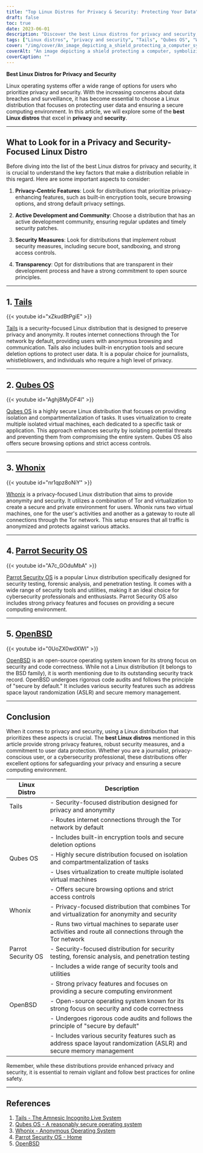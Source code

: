 ```yaml
---
title: "Top Linux Distros for Privacy & Security: Protecting Your Data"
draft: false
toc: true
date: 2023-06-01
description: "Discover the best Linux distros for privacy and security, ensuring your data remains protected and your online activities secure."
tags: ["Linux distros", "privacy and security", "Tails", "Qubes OS", "Whonix", "Parrot Security OS", "Ubuntu Privacy Remix", "OpenBSD", "data protection", "secure computing", "anonymous browsing", "virtualization", "security testing", "forensic analysis", "penetration testing", "encryption tools", "secure deletion", "anonymity", "cybersecurity", "code correctness", "online safety", "user data protection", "confidentiality", "data recovery", "online banking", "online privacy", "secure environment", "secure browsing", "Tor network", "security measures", "secure by default"]
cover: "/img/cover/An_image_depicting_a_shield_protecting_a_computer_symbolism.png"
coverAlt: "An image depicting a shield protecting a computer, symbolizing privacy and security in the digital world."
coverCaption: ""
---
```


**Best Linux Distros for Privacy and Security**

Linux operating systems offer a wide range of options for users who prioritize privacy and security. With the increasing concerns about data breaches and surveillance, it has become essential to choose a Linux distribution that focuses on protecting user data and ensuring a secure computing environment. In this article, we will explore some of the **best Linux distros** that excel in **privacy** and **security**.

______

## What to Look for in a Privacy and Security-Focused Linux Distro

Before diving into the list of the best Linux distros for privacy and security, it is crucial to understand the key factors that make a distribution reliable in this regard. Here are some important aspects to consider:

1. **Privacy-Centric Features**: Look for distributions that prioritize privacy-enhancing features, such as built-in encryption tools, secure browsing options, and strong default privacy settings.

2. **Active Development and Community**: Choose a distribution that has an active development community, ensuring regular updates and timely security patches.

3. **Security Measures**: Look for distributions that implement robust security measures, including secure boot, sandboxing, and strong access controls.

4. **Transparency**: Opt for distributions that are transparent in their development process and have a strong commitment to open source principles.

______

## 1. [**Tails**](https://tails.boum.org/)

{{< youtube id="xZkudBtPgiE" >}}

[Tails](https://tails.boum.org/) is a security-focused Linux distribution that is designed to preserve privacy and anonymity. It routes internet connections through the Tor network by default, providing users with anonymous browsing and communication. Tails also includes built-in encryption tools and secure deletion options to protect user data. It is a popular choice for journalists, whistleblowers, and individuals who require a high level of privacy.

______

## 2. [**Qubes OS**](https://www.qubes-os.org/)

{{< youtube id="Aghj8MyDF4I" >}}

[Qubes OS](https://www.qubes-os.org/) is a highly secure Linux distribution that focuses on providing isolation and compartmentalization of tasks. It uses virtualization to create multiple isolated virtual machines, each dedicated to a specific task or application. This approach enhances security by isolating potential threats and preventing them from compromising the entire system. Qubes OS also offers secure browsing options and strict access controls.

______

## 3. [**Whonix**](https://www.whonix.org/)

{{< youtube id="nr1qpz8oNiY" >}}

[Whonix](https://www.whonix.org/) is a privacy-focused Linux distribution that aims to provide anonymity and security. It utilizes a combination of Tor and virtualization to create a secure and private environment for users. Whonix runs two virtual machines, one for the user's activities and another as a gateway to route all connections through the Tor network. This setup ensures that all traffic is anonymized and protects against various attacks.

______

## 4. [**Parrot Security OS**](https://parrotsec.org/)

{{< youtube id="A7c_GOduMbA" >}}

[Parrot Security OS](https://parrotsec.org/) is a popular Linux distribution specifically designed for security testing, forensic analysis, and penetration testing. It comes with a wide range of security tools and utilities, making it an ideal choice for cybersecurity professionals and enthusiasts. Parrot Security OS also includes strong privacy features and focuses on providing a secure computing environment.

______

## 5. [**OpenBSD**](https://www.openbsd.org/)

{{< youtube id="0UoZX0wdXWI" >}}

[OpenBSD](https://www.openbsd.org/) is an open-source operating system known for its strong focus on security and code correctness. While not a Linux distribution (it belongs to the BSD family), it is worth mentioning due to its outstanding security track record. OpenBSD undergoes rigorous code audits and follows the principle of "secure by default." It includes various security features such as address space layout randomization (ASLR) and secure memory management.

______

## Conclusion

When it comes to privacy and security, using a Linux distribution that prioritizes these aspects is crucial. The **best Linux distros** mentioned in this article provide strong privacy features, robust security measures, and a commitment to user data protection. Whether you are a journalist, privacy-conscious user, or a cybersecurity professional, these distributions offer excellent options for safeguarding your privacy and ensuring a secure computing environment.

| Linux Distro         | Description                                                                                                                                                      |
|----------------------|------------------------------------------------------------------------------------------------------------------------------------------------------------------|
| Tails                | - Security-focused distribution designed for privacy and anonymity                                                                                               |
|                      | - Routes internet connections through the Tor network by default                                                                                                  |
|                      | - Includes built-in encryption tools and secure deletion options                                                                                                |
| Qubes OS             | - Highly secure distribution focused on isolation and compartmentalization of tasks                                                                             |
|                      | - Uses virtualization to create multiple isolated virtual machines                                                                                               |
|                      | - Offers secure browsing options and strict access controls                                                                                                      |
| Whonix               | - Privacy-focused distribution that combines Tor and virtualization for anonymity and security                                                                   |
|                      | - Runs two virtual machines to separate user activities and route all connections through the Tor network                                                       |
| Parrot Security OS   | - Security-focused distribution for security testing, forensic analysis, and penetration testing                                                               |
|                      | - Includes a wide range of security tools and utilities                                                                                                          |
|                      | - Strong privacy features and focuses on providing a secure computing environment                                                                                |
| OpenBSD              | - Open-source operating system known for its strong focus on security and code correctness                                                                      |
|                      | - Undergoes rigorous code audits and follows the principle of "secure by default"                                                                               |
|                      | - Includes various security features such as address space layout randomization (ASLR) and secure memory management                                             |


Remember, while these distributions provide enhanced privacy and security, it is essential to remain vigilant and follow best practices for online safety.

______

## References

1. [Tails - The Amnesic Incognito Live System](https://tails.boum.org/)
2. [Qubes OS - A reasonably secure operating system](https://www.qubes-os.org/)
3. [Whonix - Anonymous Operating System](https://www.whonix.org/)
4. [Parrot Security OS - Home](https://parrotsec.org/)
5. [OpenBSD](https://www.openbsd.org/)

